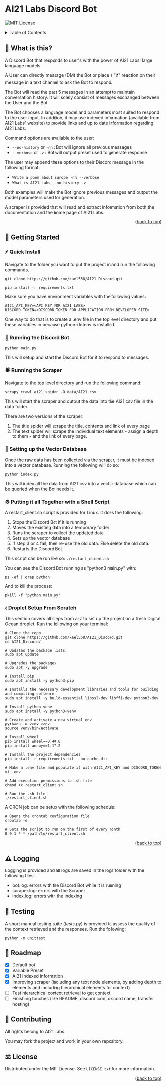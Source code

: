 # AI21 Labs Discord Bot

<a name="readme-top"></a>

[![MIT License][license-shield]][license-url]

<!-- TABLE OF CONTENTS -->
<details>
  <summary>Table of Contents</summary>
  <ol>
    <li><a href="#-what-is-this">What is this?</a></li>
    <li>
      <a href="#-getting-started">Getting Started</a>
      <ul>
        <li><a href="#-quick-install">Quick Install</a></li>
        <li><a href="#-running-the-discord-bot">Running the Discord Bot</a></li>
        <li><a href="#-running-the-scraper">Running the Scraper</a></li>
        <li><a href="#-setting-up-the-vector-database">Setting up the Vector Database</a></li>
        <li><a href="#-putting-it-all-together">Putting it all Together</a></li>
      </ul>
    </li>
    <li><a href="#-logging">Logging</a></li>
    <li><a href="#-testing">Testing</a></li>
    <li><a href="#-roadmap">Roadmap</a></li>
    <li><a href="#-contributing">Contributing</a></li>
    <li><a href="#-license">License</a></li>
  </ol>
</details>



## 🤔 What is this?
A Discord Bot that responds to user's with the power of AI21 Labs' large language models. 

A User can directly message (DM) the Bot or place a "❓" reaction on their message in a text channel to ask the Bot to respond. 

The Bot will read the past 5 messages in an attempt to maintain conversation history. It will solely consist of messages exchanged between the User and the Bot.

The Bot chooses a language model and parameters most suited to respond to the user input. In addition, it may use indexed information (available from AI21 Labs' website) to provide links and up to date information regarding AI21 Labs.

Command options are available to the user:
 - `--no-history` or `-nh` : Bot will ignore all previous messages
 - `--verbose` or `-v` : Bot will output preset used to generate response

The user may append these options to their Discord message in the following format: 
 - `Write a poem about Europe -nh --verbose`
 - `What is AI21 Labs --no-history -v`

Both examples will make the Bot ignore previous messages and output the model parameters used for generation. 

A scraper is provided that will read and extract information from both the documentation and the home page of AI21 Labs. 

<p align="right">(<a href="#readme-top">back to top</a>)</p>

## 📖 Getting Started 
### ⚡️ Quick Install
Navigate to the folder you want to put the project in and run the following commands.

`git clone https://github.com/kael558/AI21_Discord.git`

`pip install -r requirements.txt`

Make sure you have environment variables with the following values:
```
AI21_API_KEY=<API KEY FOR AI21 LABS>
DISCORD_TOKEN=<DISCORD TOKEN FOR APPLICATION FROM DEVELOPER SITE>
```

One way to do that is to create a .env file in the top level directory and put these variables in because python-dotenv is installed.

### 🤖 Running the Discord Bot
`python main.py`

This will setup and start the Discord Bot for it to respond to messages. 

### 🕷️ Running the Scraper
Navigate to the top level directory and run the following command:

`scrapy crawl ai21_spider -O data/AI21.csv`

This will start the scraper and output the data into the AI21.csv file in the data folder. 

There are two versions of the scraper:
1. The title spider will scrape the title, contents and link of every page
2. The text spider will scrape the individual text elements - assign a depth to them - and the link of every page. 

### 📁 Setting up the Vector Database
Once the raw data has been collected via the scraper, it must be indexed into a vector database. Running the following will do so:

`python index.py`

This will index all the data from AI21.csv into a vector database which can be queried when the Bot needs it. 

### ⚙️ Putting it all Together with a Shell Script
A restart_client.sh script is provided for Linux. It does the following:
1. Stops the Discord Bot if it is running 
2. Moves the existing data into a temporary folder
3. Runs the scraper to collect the updated data
4. Sets up the vector database
5. If step 3 or 4 fail, then re-use the old data. Else delete the old data.
6. Restarts the Discord Bot

This script can be run like so:
`./restart_client.sh`

You can see the Discord Bot running as "python3 main.py" with:

`ps -ef | grep python`

And to kill the process:

`pkill -f "python main.py"`


### 💧 Droplet Setup From Scratch
This section covers all steps from a-z to set up the project on a fresh Digital Ocean droplet. Run the following on your terminal:
```
# Clone the repo
git clone https://github.com/kael558/AI21_Discord.git
cd AI21_Discord/

# Updates the package lists.
sudo apt update

# Upgrades the packages
sudo apt -y upgrade

# Install pip
sudo apt install -y python3-pip

# Installs the necessary development libraries and tools for building and compiling software
sudo apt install -y build-essential libssl-dev libffi-dev python3-dev

# Install python venv
sudo apt install -y python3-venv

# Create and activate a new virtual env
python3 -m venv venv
source venv/bin/activate

# Install wheel 
pip install wheel==0.40.0
pip install annoy==1.17.2

# Install the project dependencies
pip install -r requirements.txt --no-cache-dir

# Make a .env file and populate it with AI21_API_KEY and DISCORD_TOKEN
vi .env

# Add execution permissions to .sh file
chmod +x restart_client.sh

# Run the .sh file
./restart_client.sh
```

A CRON job can be setup with the following schedule:
```
# Opens the crontab configuration file
crontab -e

# Sets the script to run on the first of every month
0 0 1 * * /path/to/restart_client.sh
```


<p align="right">(<a href="#readme-top">back to top</a>)</p>

## ⚠️ Logging
Logging is provided and all logs are saved in the logs folder with the following files:
 - bot.log: errors with the Discord Bot while it is running
 - scraper.log: errors with the Scraper
 - index.log: errors with the indexing 

## 🔧 Testing
A short manual testing suite (*tests.py*) is provided to assess the quality of the context retrieved and the responses. Run the following:

`python -m unittest`


## 📅 Roadmap
- [x] Default bot
- [x] Variable Preset
- [x] AI21 Indexed information
- [x] Improving scraper (including any text node elements, by adding depth to elements and including hierarchical elements for context)
- [ ] Test hierarchical context retrieval to get context
- [ ] Finishing touches (like README, discord icon, discord name, transfer hosting)

## 🤝 Contributing
All rights belong to AI21 Labs. 

You may fork the project and work in your own repository.

## ⚖️ License
Distributed under the MIT License. See `LICENSE.txt` for more information.

<p align="right">(<a href="#readme-top">back to top</a>)</p>
<!-- MARKDOWN LINKS & IMAGES -->
<!-- https://www.markdownguide.org/basic-syntax/#reference-style-links -->

[license-shield]: https://img.shields.io/github/license/kael558/AI21_Discord.svg?style=for-the-badge
[license-url]: https://github.com/kael558/AI21_Discord/blob/main/LICENSE
[linkedin-shield]: https://img.shields.io/badge/-LinkedIn-black.svg?style=for-the-badge&logo=linkedin&colorB=555
[rahel-linkedin-url]: https://www.linkedin.com/in/rahelgunaratne/
